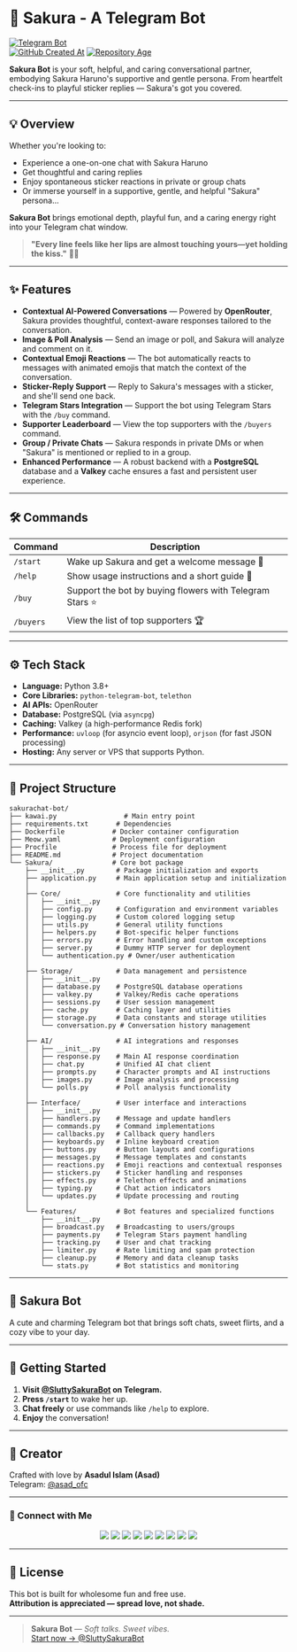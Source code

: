 # 🌸 Sakura - A Telegram Bot  
[![Telegram Bot](https://img.shields.io/badge/Chat%20Now-@SluttySakuraBot-fd79a8?logo=telegram&style=for-the-badge)](https://t.me/SluttySakuraBot)  
[![GitHub Created At](https://img.shields.io/github/created-at/qt-sakura/sakurachat-bot?style=for-the-badge&logo=github&label=Created&color=orange)](https://github.com/qt-sakura/sakurachat-bot)
[![Repository Age](https://img.shields.io/badge/Age-4%20months-blue?style=for-the-badge&logo=github&logoColor=white)](https://github.com/qt-sakura/sakurachat-bot)

**Sakura Bot** is your soft, helpful, and caring conversational partner, embodying Sakura Haruno's supportive and gentle persona.
From heartfelt check-ins to playful sticker replies — Sakura's got you covered.

---

## 💡 Overview

Whether you're looking to:
- Experience a one-on-one chat with Sakura Haruno  
- Get thoughtful and caring replies
- Enjoy spontaneous sticker reactions in private or group chats  
- Or immerse yourself in a supportive, gentle, and helpful "Sakura" persona...

**Sakura Bot** brings emotional depth, playful fun, and a caring energy right into your Telegram chat window.

> **"Every line feels like her lips are almost touching yours—yet holding the kiss."** 🌙💖

---

## ✨ Features

- **Contextual AI-Powered Conversations** — Powered by **OpenRouter**, Sakura provides thoughtful, context-aware responses tailored to the conversation.
- **Image & Poll Analysis** — Send an image or poll, and Sakura will analyze and comment on it.
- **Contextual Emoji Reactions** — The bot automatically reacts to messages with animated emojis that match the context of the conversation.
- **Sticker-Reply Support** — Reply to Sakura's messages with a sticker, and she'll send one back.
- **Telegram Stars Integration** — Support the bot using Telegram Stars with the `/buy` command.
- **Supporter Leaderboard** — View the top supporters with the `/buyers` command.
- **Group / Private Chats** — Sakura responds in private DMs or when "Sakura" is mentioned or replied to in a group.
- **Enhanced Performance** — A robust backend with a **PostgreSQL** database and a **Valkey** cache ensures a fast and persistent user experience.

---

## 🛠️ Commands

| Command      | Description                                   |
|--------------|-----------------------------------------------|
| `/start`     | Wake up Sakura and get a welcome message 🌸    |
| `/help`      | Show usage instructions and a short guide 💁   |
| `/buy`       | Support the bot by buying flowers with Telegram Stars ⭐ |
| `/buyers`    | View the list of top supporters 🏆             |

---

## ⚙️ Tech Stack

- **Language:** Python 3.8+
- **Core Libraries:** `python-telegram-bot`, `telethon`
- **AI APIs:** OpenRouter
- **Database:** PostgreSQL (via `asyncpg`)
- **Caching:** Valkey (a high-performance Redis fork)
- **Performance:** `uvloop` (for asyncio event loop), `orjson` (for fast JSON processing)
- **Hosting:** Any server or VPS that supports Python.

---

## 📂 Project Structure

```
sakurachat-bot/
├── kawai.py                 # Main entry point
├── requirements.txt       # Dependencies
├── Dockerfile            # Docker container configuration
├── Meow.yaml             # Deployment configuration
├── Procfile              # Process file for deployment
├── README.md             # Project documentation
└── Sakura/               # Core bot package
    ├── __init__.py        # Package initialization and exports
    ├── application.py     # Main application setup and initialization
    │
    ├── Core/              # Core functionality and utilities
    │   ├── __init__.py
    │   ├── config.py      # Configuration and environment variables
    │   ├── logging.py     # Custom colored logging setup
    │   ├── utils.py       # General utility functions
    │   ├── helpers.py     # Bot-specific helper functions
    │   ├── errors.py      # Error handling and custom exceptions
    │   ├── server.py      # Dummy HTTP server for deployment
    │   └── authentication.py # Owner/user authentication
    │
    ├── Storage/           # Data management and persistence
    │   ├── __init__.py
    │   ├── database.py    # PostgreSQL database operations
    │   ├── valkey.py      # Valkey/Redis cache operations
    │   ├── sessions.py    # User session management
    │   ├── cache.py       # Caching layer and utilities
    │   ├── storage.py     # Data constants and storage utilities
    │   └── conversation.py # Conversation history management
    │
    ├── AI/                # AI integrations and responses
    │   ├── __init__.py
    │   ├── response.py    # Main AI response coordination
    │   ├── chat.py        # Unified AI chat client
    │   ├── prompts.py     # Character prompts and AI instructions
    │   ├── images.py      # Image analysis and processing
    │   └── polls.py       # Poll analysis functionality
    │
    ├── Interface/         # User interface and interactions
    │   ├── __init__.py
    │   ├── handlers.py    # Message and update handlers
    │   ├── commands.py    # Command implementations
    │   ├── callbacks.py   # Callback query handlers
    │   ├── keyboards.py   # Inline keyboard creation
    │   ├── buttons.py     # Button layouts and configurations
    │   ├── messages.py    # Message templates and constants
    │   ├── reactions.py   # Emoji reactions and contextual responses
    │   ├── stickers.py    # Sticker handling and responses
    │   ├── effects.py     # Telethon effects and animations
    │   ├── typing.py      # Chat action indicators
    │   └── updates.py     # Update processing and routing
    │
    └── Features/          # Bot features and specialized functions
        ├── __init__.py
        ├── broadcast.py   # Broadcasting to users/groups
        ├── payments.py    # Telegram Stars payment handling
        ├── tracking.py    # User and chat tracking
        ├── limiter.py     # Rate limiting and spam protection
        ├── cleanup.py     # Memory and data cleanup tasks
        └── stats.py       # Bot statistics and monitoring
```

---

## 🌸 Sakura Bot

A cute and charming Telegram bot that brings soft chats, sweet flirts, and a cozy vibe to your day.

---

## 🚀 Getting Started

1.  **Visit [@SluttySakuraBot](https://t.me/SluttySakuraBot) on Telegram.**
2.  **Press `/start`** to wake her up.
3.  **Chat freely** or use commands like `/help` to explore.
4.  **Enjoy** the conversation!

---

## 👤 Creator

Crafted with love by **Asadul Islam (Asad)**  
Telegram: [@asad_ofc](https://t.me/asad_ofc)

---

### 💌 Connect with Me

<p align="center">
  <a href="https://t.me/asad_ofc"><img src="https://img.shields.io/badge/Telegram-2CA5E0?style=for-the-badge&logo=telegram&logoColor=white" /></a>
  <a href="mailto:mr.asadul.islam00@gmail.com"><img src="https://img.shields.io/badge/Gmail-D14836?style=for-the-badge&logo=gmail&logoColor=white" /></a>
  <a href="https://youtube.com/@asad_ofc"><img src="https://img.shields.io/badge/YouTube-FF0000?style=for-the-badge&logo=youtube&logoColor=white" /></a>
  <a href="https://instagram.com/aasad_ofc"><img src="https://img.shields.io/badge/Instagram-E4405F?style=for-the-badge&logo=instagram&logoColor=white" /></a>
  <a href="https://tiktok.com/@asad_ofc"><img src="https://img.shields.io/badge/TikTok-000000?style=for-the-badge&logo=tiktok&logoColor=white" /></a>
  <a href="https://x.com/asad_ofc"><img src="https://img.shields.io/badge/X-000000?style=for-the-badge&logo=twitter&logoColor=white" /></a>
  <a href="https://facebook.com/aasad.ofc"><img src="https://img.shields.io/badge/Facebook-1877F2?style=for-the-badge&logo=facebook&logoColor=white" /></a>
  <a href="https://www.threads.net/@aasad_ofc"><img src="https://img.shields.io/badge/Threads-000000?style=for-the-badge&logo=threads&logoColor=white" /></a>
  <a href="https://discord.com/users/1067999831416635473"><img src="https://img.shields.io/badge/Discord-asad__ofc-5865F2?style=for-the-badge&logo=discord&logoColor=white" /></a>
</p>

---

## 📄 License

This bot is built for wholesome fun and free use.  
**Attribution is appreciated — spread love, not shade.**

---

> **Sakura Bot** — *Soft talks. Sweet vibes.*  
[Start now → @SluttySakuraBot](https://t.me/SluttySakuraBot)